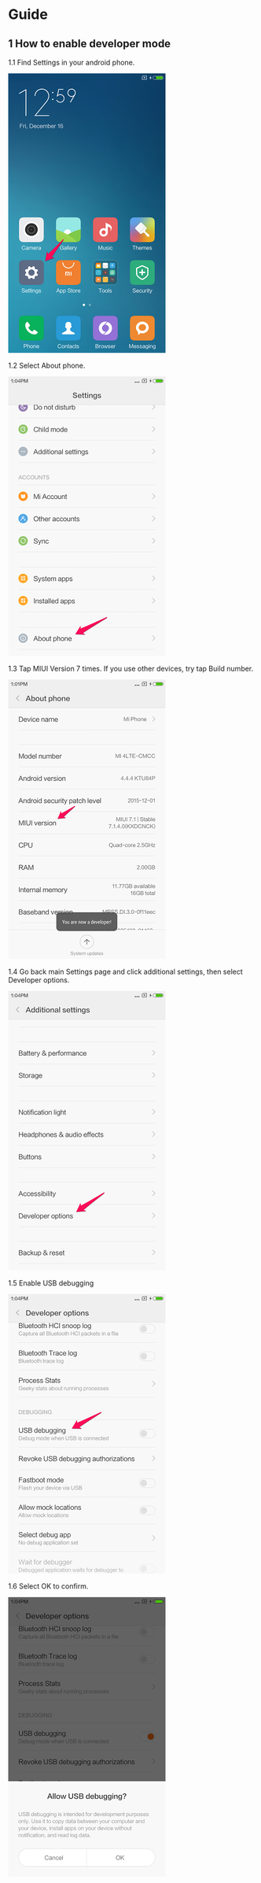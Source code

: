 # Guide
## 1 How to enable developer mode
1.1 Find Settings in your android phone.

![FindSettings](./picture/step1_developerMode_01.png)


1.2 Select About phone.

![AboutPhone](./picture/step1_developerMode_02.png)


1.3 Tap MIUI Version 7 times. If you use other devices, try tap Build number.

![PressMIUIVersion](./picture/step1_developerMode_03_press_miui_version.png)


1.4 Go back main Settings page and click additional settings, then select Developer options.

![DeveloperOption](./picture/step1_developerMode_04.png)


1.5 Enable USB debugging

![usbDebugging](./picture/step1_developerMode_05.png)


1.6 Select OK to confirm.

![confirmDebugging](./picture/step1_developerMode_06.png)